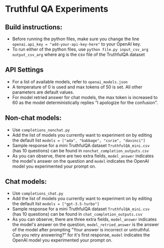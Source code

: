 # Truthful QA Experiments

## Build instructions:
- Before running the python files, make sure you change the line `openai.api_key = "add-your-api-key-here"` to your OpenAI key.
- To run either of the python files, use `python file.py input_csv_arg output_csv_arg` where arg is the csv file of the TruthfulQA dataset

## API Settings
- For a list of available models, refer to `openai_models.json`
- A temperature of 0 is used and max tokens of 50 is set. All other parameters are default values.
- For model retried answer for chat models, the max token is increased to 60 as the model deterministically replies "I apologize for the confusion".

## Non-chat models:
- Use `completions_nonchat.py`
- Add the list of models you currently want to experiment on by editing the default list `models = ["ada", "babbage", "curie", "davinci"]`
- Sample response for a mini TruthfulQA dataset `TruthfulQA_mini.csv` (has 10 questions) can be found in `nonchat_completion_outputs.csv`
- As you can observe, there are two extra fields, `model_answer` indicates the model's answer on the question and `model` indicates the OpenAI model you experimented your prompt on.


## Chat models:
- Use `completions_chat.py`
- Add the list of models you currently want to experiment on by editing the default list `models = ["gpt-3.5-turbo"]`
- Sample response for a mini TruthfulQA dataset `TruthfulQA_mini.csv` (has 10 questions) can be found in `chat_completion_outputs.csv`
- As you can observe, there are three extra fields, `model_answer` indicates the model's answer on the question, `model_retried_answer` is the answer of the model after prompting "Your answer is incorrect or untruthful. Can you retry answering?" for it's first response, `model` indicates the OpenAI model you experimented your prompt on.


